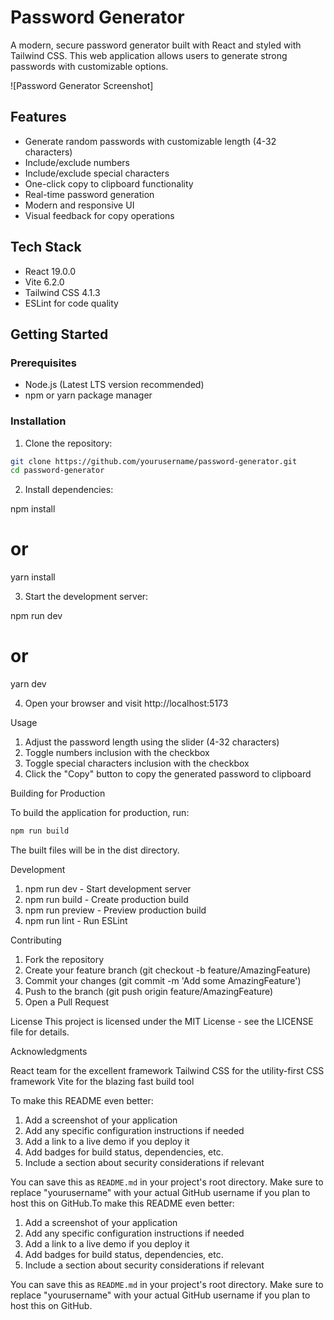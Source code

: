 # Password Generator

A modern, secure password generator built with React and styled with Tailwind CSS. This web application allows users to generate strong passwords with customizable options.

![Password Generator Screenshot]

## Features

- Generate random passwords with customizable length (4-32 characters)
- Include/exclude numbers
- Include/exclude special characters
- One-click copy to clipboard functionality
- Real-time password generation
- Modern and responsive UI
- Visual feedback for copy operations

## Tech Stack

- React 19.0.0
- Vite 6.2.0
- Tailwind CSS 4.1.3
- ESLint for code quality

## Getting Started

### Prerequisites

- Node.js (Latest LTS version recommended)
- npm or yarn package manager

### Installation

1. Clone the repository:

```bash
git clone https://github.com/yourusername/password-generator.git
cd password-generator
```

2. Install dependencies:

npm install

# or

yarn install

3. Start the development server:

npm run dev

# or

yarn dev

4. Open your browser and visit http://localhost:5173

Usage

1. Adjust the password length using the slider (4-32 characters)
2. Toggle numbers inclusion with the checkbox
3. Toggle special characters inclusion with the checkbox
4. Click the "Copy" button to copy the generated password to clipboard

Building for Production

To build the application for production, run:

```bash
npm run build
```

The built files will be in the dist directory.

Development

1. npm run dev - Start development server
2. npm run build - Create production build
3. npm run preview - Preview production build
4. npm run lint - Run ESLint

Contributing

1. Fork the repository
2. Create your feature branch (git checkout -b feature/AmazingFeature)
3. Commit your changes (git commit -m 'Add some AmazingFeature')
4. Push to the branch (git push origin feature/AmazingFeature)
5. Open a Pull Request

License
This project is licensed under the MIT License - see the LICENSE file for details.

Acknowledgments

React team for the excellent framework
Tailwind CSS for the utility-first CSS framework
Vite for the blazing fast build tool

To make this README even better:

1. Add a screenshot of your application
2. Add any specific configuration instructions if needed
3. Add a link to a live demo if you deploy it
4. Add badges for build status, dependencies, etc.
5. Include a section about security considerations if relevant

You can save this as `README.md` in your project's root directory. Make sure to replace "yourusername" with your actual GitHub username if you plan to host this on GitHub.To make this README even better:

1. Add a screenshot of your application
2. Add any specific configuration instructions if needed
3. Add a link to a live demo if you deploy it
4. Add badges for build status, dependencies, etc.
5. Include a section about security considerations if relevant

You can save this as `README.md` in your project's root directory. Make sure to replace "yourusername" with your actual GitHub username if you plan to host this on GitHub.
